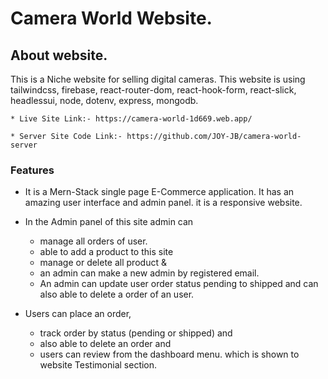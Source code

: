 # Camera World Website.

## About website. 

This is a Niche website for selling digital cameras. This website is using tailwindcss, firebase, react-router-dom, react-hook-form, react-slick, headlessui, node, dotenv, express, mongodb.

    * Live Site Link:- https://camera-world-1d669.web.app/

    * Server Site Code Link:- https://github.com/JOY-JB/camera-world-server

### Features

 * It is a Mern-Stack single page E-Commerce application. It has an amazing user interface and admin panel. it is a responsive website. 

 * In the Admin panel of this site admin can 
    * manage all orders of user. 
    * able to add a product to this site
    * manage or delete all product &
    * an admin can make a new admin by registered email.
    * An admin can update user order status pending to shipped and can also able to delete a order of an user.

 * Users can place an order, 
    * track order by status (pending or shipped) and 
    * also able to delete an order and
    * users can review from the dashboard menu. which is shown to website Testimonial section.
